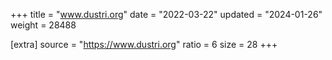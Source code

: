 +++
title = "www.dustri.org"
date = "2022-03-22"
updated = "2024-01-26"
weight = 28488

[extra]
source = "https://www.dustri.org"
ratio = 6
size = 28
+++
